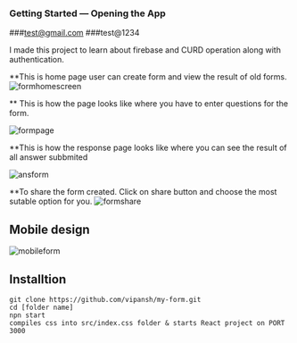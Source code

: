 
### Getting Started — Opening the App

###test@gmail.com 
###test@1234

I made this project to learn about firebase and CURD operation along with authentication.

**This is home page user can create form and view the result of old forms. 
![formhomescreen](https://user-images.githubusercontent.com/66291636/112180099-438c2700-8c21-11eb-9c36-2bbc83962c47.jpg)


** This is how the page looks like where you have to enter questions for the form.

![formpage](https://user-images.githubusercontent.com/66291636/112180629-bac1bb00-8c21-11eb-8ef3-93477ef57b4d.jpg)

**This is how the response page looks like where you can see the result of all answer subbmited

![ansform](https://user-images.githubusercontent.com/66291636/112180929-f8bedf00-8c21-11eb-8e0f-d6dd2b02e1a2.jpg)


**To share the form created. Click on share button and choose the most sutable option for you.
![formshare](https://user-images.githubusercontent.com/66291636/112181151-2c016e00-8c22-11eb-98d4-087615687117.jpg)


## Mobile design
![mobileform](https://user-images.githubusercontent.com/66291636/112181198-37ed3000-8c22-11eb-896e-c2fa06c096ea.jpg)




## Installtion 

```
git clone https://github.com/vipansh/my-form.git
cd [folder name]
npn start
compiles css into src/index.css folder & starts React project on PORT 3000
```


